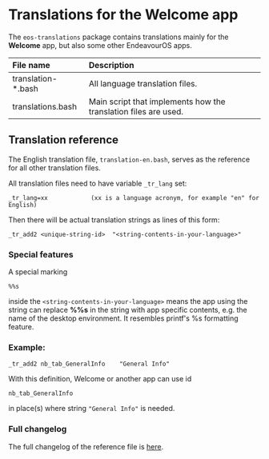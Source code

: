 # Translations for the Welcome app

The `eos-translations` package contains translations mainly for the **Welcome** app, but also some other EndeavourOS apps.

File name | Description
:---- | :------- 
translation-*.bash | All language translation files.
translations.bash | Main script that implements how the translation files are used.

## Translation reference

The English translation file, `translation-en.bash`, serves as the reference for all other translation files.

All translation files need to have variable `_tr_lang` set:
```
_tr_lang=xx            (xx is a language acronym, for example "en" for English)
```
Then there will be actual translation strings as lines of this form:
```
_tr_add2 <unique-string-id>  "<string-contents-in-your-language>"
```
### Special features

A special marking

```
%%s
```

inside the `<string-contents-in-your-language>` means the app using the string can replace **%%s** in the string with app specific contents, e.g. the name of the desktop environment. It resembles printf's %s formatting feature.


### Example:

```
_tr_add2 nb_tab_GeneralInfo    "General Info"
```
With this definition, Welcome or another app can use id

```
nb_tab_GeneralInfo
```

in place(s) where string `"General Info"` is needed.

### Full changelog

The full changelog of the reference file is [here](https://github.com/endeavouros-team/PKGBUILDS/commits/master/eos-translations/translation-en.bash).
